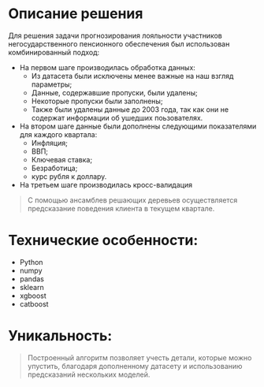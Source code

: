 # Описание решения

Для решения задачи прогнозирования лояльности участников негосударственного пенсионного обеспечения был использован комбинированный подход:

+ На первом шаге производилась обработка данных:
    + Из датасета были исключены менее важные на наш взгляд параметры;
    + Данные, содержавшие пропуски, были удалены;
    + Некоторые пропуски были заполнены;
    + Также были удалены данные до 2003 года, так как они не содержат информации об ушедших поьзователях.
+ На втором шаге данные были дополнены следующими показателями для каждого квартала:
    + Инфляция;
    + ВВП;
    + Ключевая ставка;
    + Безработица;
    + курс рубля к доллару.
+ На третьем шаге производилась кросс-валидация

> С помощью ансамблев решающих деревьев осуществляется предсказание поведения клиента в текущем квартале.

# Технические особенности:
* Python
* numpy
* pandas
* sklearn
* xgboost
* catboost

# Уникальность:
> Построенный алгоритм позволяет учесть детали, которые можно упустить, благодаря дополненному датасету и использованию предсказаний нескольких моделей.